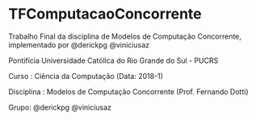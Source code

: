 # TFComputacaoConcorrente

Trabalho Final da disciplina de Modelos de Computação Concorrente, implementado por @derickpg @viniciusaz

Pontifícia Universidade Católica do Rio Grande do Sul - PUCRS

Curso : Ciência da Computação (Data: 2018-1)

Disciplina : Modelos de Computação Concorrente (Prof. Fernando Dotti)

Grupo: @derickpg @viniciusaz
